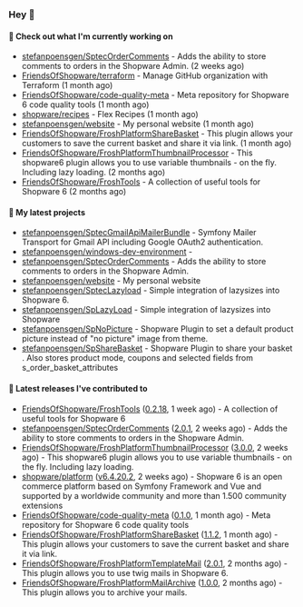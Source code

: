 ### Hey 👋

#### 👷 Check out what I'm currently working on

- [stefanpoensgen/SptecOrderComments](https://github.com/stefanpoensgen/SptecOrderComments) - Adds the ability to store comments to orders in the Shopware Admin. (2 weeks ago)
- [FriendsOfShopware/terraform](https://github.com/FriendsOfShopware/terraform) - Manage GitHub organization with Terraform (1 month ago)
- [FriendsOfShopware/code-quality-meta](https://github.com/FriendsOfShopware/code-quality-meta) - Meta repository for Shopware 6 code quality tools (1 month ago)
- [shopware/recipes](https://github.com/shopware/recipes) - Flex Recipes (1 month ago)
- [stefanpoensgen/website](https://github.com/stefanpoensgen/website) - My personal website (1 month ago)
- [FriendsOfShopware/FroshPlatformShareBasket](https://github.com/FriendsOfShopware/FroshPlatformShareBasket) - This plugin allows your customers to save the current basket and share it via link. (1 month ago)
- [FriendsOfShopware/FroshPlatformThumbnailProcessor](https://github.com/FriendsOfShopware/FroshPlatformThumbnailProcessor) - This shopware6 plugin allows you to use variable thumbnails - on the fly. Including lazy loading. (2 months ago)
- [FriendsOfShopware/FroshTools](https://github.com/FriendsOfShopware/FroshTools) - A collection of useful tools for Shopware 6 (2 months ago)

#### 🌱 My latest projects

- [stefanpoensgen/SptecGmailApiMailerBundle](https://github.com/stefanpoensgen/SptecGmailApiMailerBundle) - Symfony Mailer Transport for Gmail API including Google OAuth2 authentication.
- [stefanpoensgen/windows-dev-environment](https://github.com/stefanpoensgen/windows-dev-environment) - 
- [stefanpoensgen/SptecOrderComments](https://github.com/stefanpoensgen/SptecOrderComments) - Adds the ability to store comments to orders in the Shopware Admin.
- [stefanpoensgen/website](https://github.com/stefanpoensgen/website) - My personal website
- [stefanpoensgen/SptecLazyload](https://github.com/stefanpoensgen/SptecLazyload) - Simple integration of lazysizes into Shopware 6.
- [stefanpoensgen/SpLazyLoad](https://github.com/stefanpoensgen/SpLazyLoad) - Simple integration of lazysizes into Shopware
- [stefanpoensgen/SpNoPicture](https://github.com/stefanpoensgen/SpNoPicture) - Shopware Plugin to set a default product picture instead of &#34;no picture&#34; image from theme.
- [stefanpoensgen/SpShareBasket](https://github.com/stefanpoensgen/SpShareBasket) - Shopware Plugin to share your basket . Also stores product mode, coupons and selected fields from s_order_basket_attributes

#### 🔭 Latest releases I've contributed to

- [FriendsOfShopware/FroshTools](https://github.com/FriendsOfShopware/FroshTools) ([0.2.18](https://github.com/FriendsOfShopware/FroshTools/releases/tag/0.2.18), 1 week ago) - A collection of useful tools for Shopware 6
- [stefanpoensgen/SptecOrderComments](https://github.com/stefanpoensgen/SptecOrderComments) ([2.0.1](https://github.com/stefanpoensgen/SptecOrderComments/releases/tag/2.0.1), 2 weeks ago) - Adds the ability to store comments to orders in the Shopware Admin.
- [FriendsOfShopware/FroshPlatformThumbnailProcessor](https://github.com/FriendsOfShopware/FroshPlatformThumbnailProcessor) ([3.0.0](https://github.com/FriendsOfShopware/FroshPlatformThumbnailProcessor/releases/tag/3.0.0), 2 weeks ago) - This shopware6 plugin allows you to use variable thumbnails - on the fly. Including lazy loading.
- [shopware/platform](https://github.com/shopware/platform) ([v6.4.20.2](https://github.com/shopware/platform/releases/tag/v6.4.20.2), 2 weeks ago) - Shopware 6 is an open commerce platform based on Symfony Framework and Vue and supported by a worldwide community and more than 1.500 community extensions
- [FriendsOfShopware/code-quality-meta](https://github.com/FriendsOfShopware/code-quality-meta) ([0.1.0](https://github.com/FriendsOfShopware/code-quality-meta/releases/tag/0.1.0), 1 month ago) - Meta repository for Shopware 6 code quality tools
- [FriendsOfShopware/FroshPlatformShareBasket](https://github.com/FriendsOfShopware/FroshPlatformShareBasket) ([1.1.2](https://github.com/FriendsOfShopware/FroshPlatformShareBasket/releases/tag/1.1.2), 1 month ago) - This plugin allows your customers to save the current basket and share it via link.
- [FriendsOfShopware/FroshPlatformTemplateMail](https://github.com/FriendsOfShopware/FroshPlatformTemplateMail) ([2.0.1](https://github.com/FriendsOfShopware/FroshPlatformTemplateMail/releases/tag/2.0.1), 2 months ago) - This plugin allows you to use twig mails in Shopware 6.
- [FriendsOfShopware/FroshPlatformMailArchive](https://github.com/FriendsOfShopware/FroshPlatformMailArchive) ([1.0.0](https://github.com/FriendsOfShopware/FroshPlatformMailArchive/releases/tag/1.0.0), 2 months ago) - This plugin allows you to archive your mails.
